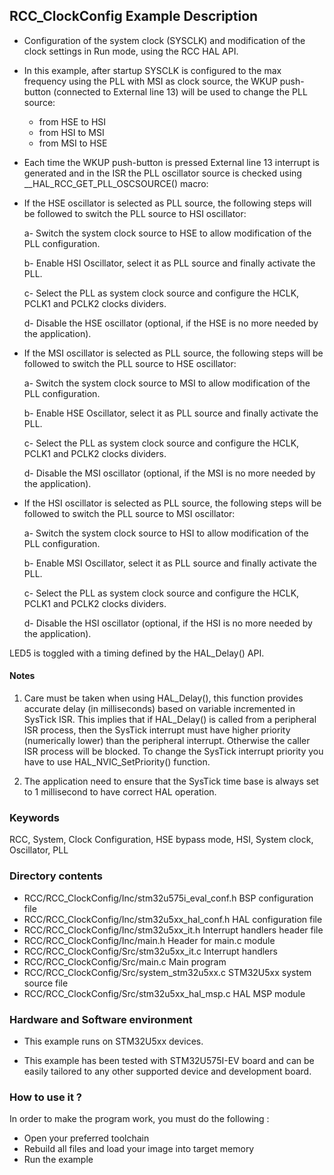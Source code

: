 ## <b>RCC_ClockConfig Example Description</b>

- Configuration of the system clock (SYSCLK) and modification of the clock settings in Run mode, using the RCC HAL API.

- In this example, after startup SYSCLK is configured to the max frequency using the PLL with MSI as clock source, the WKUP push-button (connected to External line 13) will be
used to change the PLL source:

   - from HSE to HSI
   - from HSI to MSI
   - from MSI to HSE

- Each time the WKUP push-button is pressed External line 13 interrupt is generated and in the ISR the PLL oscillator source is checked using __HAL_RCC_GET_PLL_OSCSOURCE() macro:

- If the HSE oscillator is selected as PLL source, the following steps will be followed to switch
   the PLL source to HSI oscillator:

     a- Switch the system clock source to HSE to allow modification of the PLL configuration.

     b- Enable HSI Oscillator, select it as PLL source and finally activate the PLL.

     c- Select the PLL as system clock source and configure the HCLK, PCLK1 and PCLK2 clocks dividers.

     d- Disable the HSE oscillator (optional, if the HSE is no more needed by the application).

- If the MSI oscillator is selected as PLL source, the following steps will be followed to switch
   the PLL source to HSE oscillator:

     a- Switch the system clock source to MSI to allow modification of the PLL configuration.

     b- Enable HSE Oscillator, select it as PLL source and finally activate the PLL.

     c- Select the PLL as system clock source and configure the HCLK, PCLK1 and PCLK2 clocks dividers.

     d- Disable the MSI oscillator (optional, if the MSI is no more needed by the application).

- If the HSI oscillator is selected as PLL source, the following steps will be followed to switch
   the PLL source to MSI oscillator:

     a- Switch the system clock source to HSI to allow modification of the PLL configuration.

     b- Enable MSI Oscillator, select it as PLL source and finally activate the PLL.

     c- Select the PLL as system clock source and configure the HCLK, PCLK1 and PCLK2 clocks dividers.

     d- Disable the HSI oscillator (optional, if the HSI is no more needed by the application).


LED5 is toggled with a timing defined by the HAL_Delay() API.

#### <b>Notes</b>

 1. Care must be taken when using HAL_Delay(), this function provides accurate delay (in milliseconds)
      based on variable incremented in SysTick ISR. This implies that if HAL_Delay() is called from
      a peripheral ISR process, then the SysTick interrupt must have higher priority (numerically lower)
      than the peripheral interrupt. Otherwise the caller ISR process will be blocked.
      To change the SysTick interrupt priority you have to use HAL_NVIC_SetPriority() function.

 2. The application need to ensure that the SysTick time base is always set to 1 millisecond
      to have correct HAL operation.

### <b>Keywords</b>

RCC, System, Clock Configuration, HSE bypass mode, HSI, System clock, Oscillator, PLL

### <b>Directory contents</b>

  - RCC/RCC_ClockConfig/Inc/stm32u575i_eval_conf.h  BSP configuration file
  - RCC/RCC_ClockConfig/Inc/stm32u5xx_hal_conf.h    HAL configuration file
  - RCC/RCC_ClockConfig/Inc/stm32u5xx_it.h          Interrupt handlers header file
  - RCC/RCC_ClockConfig/Inc/main.h                  Header for main.c module
  - RCC/RCC_ClockConfig/Src/stm32u5xx_it.c          Interrupt handlers
  - RCC/RCC_ClockConfig/Src/main.c                  Main program
  - RCC/RCC_ClockConfig/Src/system_stm32u5xx.c      STM32U5xx system source file
  - RCC/RCC_ClockConfig/Src/stm32u5xx_hal_msp.c     HAL MSP module

### <b>Hardware and Software environment</b>

  - This example runs on STM32U5xx devices.

  - This example has been tested with STM32U575I-EV
    board and can be easily tailored to any other supported device
    and development board.

### <b>How to use it ?</b>

In order to make the program work, you must do the following :

 - Open your preferred toolchain
 - Rebuild all files and load your image into target memory
 - Run the example

